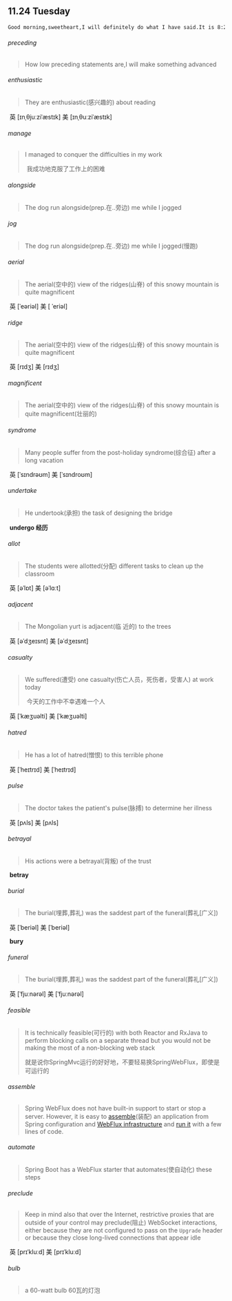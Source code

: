 ## 11.24 Tuesday

```markdown
Good morning,sweetheart,I will definitely do what I have said.It is 8:26 AM now,You must be sleeping.Do you dream?Am I in your dream ?The answer is certainly yes,because I am always in your heart,you are in my heart too.The sunny sun come finally,although a little black clouds block it,but can't stop it glow dazzlingly.The brilliant sunshine like a smile on your face,which is shining me,giving me infinite power.You are like the pure snow in my heart,I won't let anything or anyone to stain you a little.
```

###### preceding

> How low preceding statements are,I will make something advanced

###### enthusiastic

> They are enthusiastic(感兴趣的) about reading

​	英 [ɪnˌθjuːziˈæstɪk]   美 [ɪnˌθuːziˈæstɪk] 

###### manage

> I managed to conquer the difficulties in my work
>
> ​	我成功地克服了工作上的困难

###### alongside

> The dog run alongside(prep.在..旁边) me while I jogged

###### jog

> The dog run alongside(prep.在..旁边) me while I jogged(慢跑)

###### aerial

> The aerial(空中的) view of the ridges(山脊) of this snowy mountain is quite magnificent

​	英 [ˈeəriəl]   美 [ ˈeriəl] 

###### ridge

> The aerial(空中的) view of the ridges(山脊) of this snowy mountain is quite magnificent

​	英 [rɪdʒ]   美 [rɪdʒ] 

###### magnificent

> The aerial(空中的) view of the ridges(山脊) of this snowy mountain is quite magnificent(壮丽的)

###### syndrome

> Many people suffer from the post-holiday syndrome(综合征) after a long vacation

​	英 [ˈsɪndrəʊm]   美 [ˈsɪndroʊm] 

###### undertake

> He undertook(承担) the task of designing the bridge

​	**undergo	经历**

###### allot

> The students were allotted(分配) different tasks to clean up the classroom

​	英 [əˈlɒt]   美 [əˈlɑːt] 

###### adjacent

> The Mongolian yurt is adjacent(临 近的) to the trees

​	英 [əˈdʒeɪsnt]   美 [əˈdʒeɪsnt] 

###### casualty

> We suffered(遭受) one casualty(伤亡人员，死伤者，受害人) at work today
>
> ​	今天的工作中不幸遇难一个人

​	英 [ˈkæʒuəlti]   美 [ˈkæʒuəlti] 

###### hatred

> He has a lot of hatred(憎恨) to this terrible phone

​	英 [ˈheɪtrɪd]   美 [ˈheɪtrɪd] 

###### pulse

> The doctor takes the patient's pulse(脉搏) to determine her illness

​	英 [pʌls]   美 [pʌls] 

###### betrayal

> His actions were a betrayal(背叛) of the trust

​	**betray**

###### burial

> The burial(埋葬,葬礼) was the saddest part of the funeral(葬礼[广义])

​	英 [ˈberiəl]   美 [ˈberiəl] 

​	**bury**

###### funeral

> The burial(埋葬,葬礼) was the saddest part of the funeral(葬礼[广义])

​	英 [ˈfjuːnərəl]   美 [ˈfjuːnərəl] 

###### feasible

> It is technically feasible(可行的) with both Reactor and RxJava to perform blocking calls on a separate thread but you would not be making the most of a non-blocking web stack
>
> ​	就是说你SpringMvc运行的好好地，不要轻易换SpringWebFlux，即使是可运行的

###### assemble

> Spring WebFlux does not have built-in support to start or stop a server. However, it is easy to [assemble](https://docs.spring.io/spring-framework/docs/current/reference/html/web-reactive.html#webflux-web-handler-api)(装配) an application from Spring configuration and [WebFlux infrastructure](https://docs.spring.io/spring-framework/docs/current/reference/html/web-reactive.html#webflux-config) and [run it](https://docs.spring.io/spring-framework/docs/current/reference/html/web-reactive.html#webflux-httphandler) with a few lines of code.

###### automate

> Spring Boot has a WebFlux starter that automates(使自动化) these steps

###### preclude

> Keep in mind also that over the Internet, restrictive proxies that are outside of your control may preclude(阻止) WebSocket interactions, either because they are not configured to pass on the `Upgrade` header or because they close long-lived connections that appear idle

​	英 [prɪˈkluːd]   美 [prɪˈkluːd] 

###### bulb

> a 60-watt bulb
> 	60瓦的灯泡